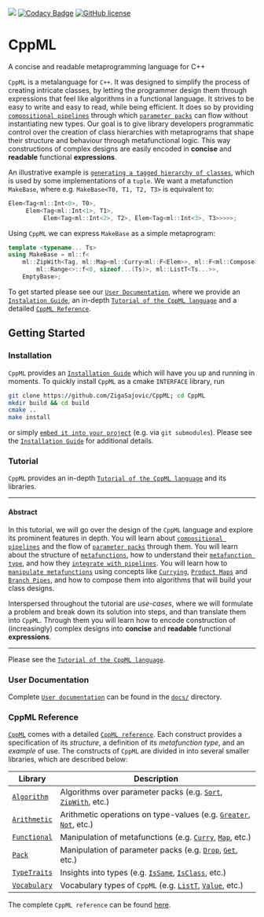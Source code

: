 [![](https://github.com/ZigaSajovic/CppML/workflows/Tests/badge.svg)](https://github.com/ZigaSajovic/CppML/actions?query=workflow%3ATests) [![Codacy Badge](https://api.codacy.com/project/badge/Grade/88ce1b00433b431ca01578c4c9744491)](https://www.codacy.com/manual/ZigaSajovic/CppML?utm_source=github.com&amp;utm_medium=referral&amp;utm_content=ZigaSajovic/CppML&amp;utm_campaign=Badge_Grade) 
[![GitHub license](https://img.shields.io/badge/license-MIT-blue.svg)](https://raw.githubusercontent.com/bernedom/SI/master/LICENSE)

# CppML

A concise and readable metaprogramming language for C++

`CppML` is a metalanguage for `C++`. It was designed to simplify the process of creating intricate classes, by letting the programmer design them through expressions that feel like algorithms in a functional language. It strives to be easy to write and easy to read, while being efficient. It does so by providing [`compositional pipelines`](./docs/tutorial/index.md#pipe) through which [`parameter packs`](./docs/tutorial/index.md#parameter-pack) can flow without instantiating new types. Our goal is to give library developers programmatic control over the creation of class hierarchies with metaprograms that shape their structure and behaviour through metafunctional logic. This way constructions of complex designs are easily encoded in **concise** and **readable** functional **expressions**.

An illustrative example is [`generating a tagged hierarchy of classes`](./docs/tutorial/index.md#use-case-a-generator-of-tagged-class-hierarchies), which is used by some implementations of a `tuple`. We want a metafunction `MakeBase`, where e.g. `MakeBase<T0, T1, T2, T3>` is equivalent to:

```c++
Elem<Tag<ml::Int<0>, T0>,
     Elem<Tag<ml::Int<1>, T1>,
          Elem<Tag<ml::Int<2>, T2>, Elem<Tag<ml::Int<3>, T3>>>>>;
```

Using `CppML` we can express `MakeBase` as a simple metaprogram:

```c++
template <typename... Ts>
using MakeBase = ml::f<
    ml::ZipWith<Tag, ml::Map<ml::Curry<ml::F<Elem>>, ml::F<ml::Compose>>>::f<
        ml::Range<>::f<0, sizeof...(Ts)>, ml::ListT<Ts...>>,
    EmptyBase>;
```

To get started please see our [`User Documentation`](./docs/index.md), where we provide an [`Instalation Guide`](./docs/installation/index.md), an in-depth [`Tutorial of the CppML language`](./docs/tutorial/index.md) and a detailed [`CppML Reference`](./docs/reference/index.md).

## Getting Started

### Installation

`CppML` provides an [`Installation Guide`](./docs/installation/index.md) which will have you up and running in moments. To quickly install `CppML` as a cmake `INTERFACE` library, run

```bash
git clone https://github.com/ZigaSajovic/CppML; cd CppML
mkdir build && cd build
cmake ..
make install
```

or simply [`embed it into your project`](./docs/installation/index.md/#project-embedding) (e.g. via `git submodules`). Please see the [`Installation Guide`](./docs/installation/index.md) for additional details.

### Tutorial

`CppML` provides an in-depth [`Tutorial of the CppML language`](./docs/tutorial/index.md) and its libraries.

---
#### Abstract

In this tutorial, we will go over the design of the `CppML` language and explore its prominent features in depth. You will learn about [`compositional pipelines`](./docs/tutorial/index.md#pipe) and the flow of [`parameter packs`](./docs/tutorial/index.md#parameter-pack) through them. You will learn about the structure of [`metafunctions`](./docs/tutorial/index.md#metafunction), how to understand their [`metafunction type`](./docs/tutorial/index.md#metafunction-type), and how they [`integrate with pipelines`](./docs/tutorial/index.md#using-pipes).
You will learn how to [`manipulate metafunctions`](./docs/tutorial/index.md#manipulating-metafunctions) using concepts like [`Currying`](./docs/tutorial/index.md#currying), [`Product Maps`](./docs/tutorial/index.md#product-map) and [`Branch Pipes`](./docs/tutorial/index.m#functional-branching), and how to compose them into algorithms that will build your class designs.

Interspersed throughout the tutorial are *use-cases*, where we will formulate a problem and break down its solution into steps, and than translate them into `CppML`. Through them you will learn how to encode construction of (increasingly) complex designs into  **concise** and **readable** functional **expressions**.

---

Please see the [`Tutorial of the CppML language`](./docs/tutorial/index.md).

### User Documentation

Complete [`User documentation`](./docs/index.md) can be found in the [`docs/`](./docs) directory.

### CppML Reference

[`CppML`](https://github.com/ZigaSajovic/CppML) comes with a detailed [`CppML reference`](./docs/reference/index.md). Each construct provides a specification of its *structure*, a definition of its *metafunction type*, and an *example* of use. The constructs of `CppML` are divided in into several smaller libraries, which are described below:

| Library                                              | Description                                                                                                                                        |
|------------------------------------------------------|----------------------------------------------------------------------------------------------------------------------------------------------------|
| [`Algorithm`](./docs/reference/index.md#algorithm)   | Algorithms over parameter packs (e.g. [`Sort`](./docs/reference/Algorithm/Sort.md), [`ZipWith`](./docs/reference/Algorithm/ZipWith.md), etc.)      |
| [`Arithmetic`](./docs/reference/index.md#arithmetic) | Arithmetic operations on type-values (e.g. [`Greater`](./docs/reference/Arithmetic/Greater.md), [`Not`](./docs/reference/Arithmetic/Not.md), etc.) |
| [`Functional`](./docs/reference/index.md#functional) | Manipulation of metafunctions (e.g. [`Curry`](./docs/reference/Functional/Curry.md), [`Map`](./docs/reference/Functional/Map.md), etc.)            |
| [`Pack`](./docs/reference/index.md#pack)             | Manipulation of parameter packs (e.g. [`Drop`](./docs/reference/Pack/Drop.md), [`Get`](./docs/reference/Pack/Get.md), etc.)                        |
| [`TypeTraits`](./docs/reference/index.md#typetraits) | Insights into types (e.g. [`IsSame`](./docs/reference/TypeTraits/IsSame.md), [`IsClass`](./docs/reference/TypeTraits/IsClass.md), etc.)            |
| [`Vocabulary`](./docs/reference/index.md#vocabulary) | Vocabulary types of `CppML`   (e.g. [`ListT`](./docs/reference/Vocabulary/ListT.md), [`Value`](./docs/reference/Vocabulary/Value.md), etc.)        |

The complete `CppML reference` can be found [here](./docs/reference/index.md).
